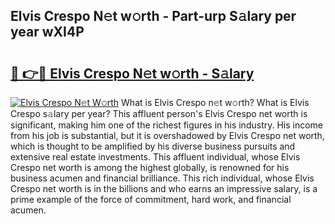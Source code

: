 ## Elvis Crespo N𝚎t w𝚘rth - Part-urp S𝚊lary per year wXI4P

# <h2><a href="http://gc3fz0o.nevu.top/?p=Elvis+Crespo">🔗 👉🔴 Elvis Crespo N𝚎t w𝚘rth - S𝚊lary</a></h2>

[![Elvis Crespo N𝚎t W𝚘rth](https://i.imgur.com/Oavwk0R.jpeg)](http://gc3fz0o.nevu.top/?p=Elvis+Crespo)
What is Elvis Crespo n𝚎t w𝚘rth? What is Elvis Crespo s𝚊lary per year?
This affluent person's Elvis Crespo net worth is significant, making him one of the richest figures in his industry. His income from his job is substantial, but it is overshadowed by Elvis Crespo net worth, which is thought to be amplified by his diverse business pursuits and extensive real estate investments. This affluent individual, whose Elvis Crespo net worth is among the highest globally, is renowned for his business acumen and financial brilliance. This rich individual, whose Elvis Crespo net worth is in the billions and who earns an impressive salary, is a prime example of the force of commitment, hard work, and financial acumen.
